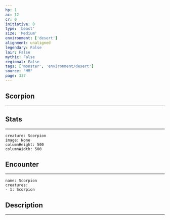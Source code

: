```yaml
---
hp: 1
ac: 12
cr: 0
initiative: 0
type: 'beast'    
size: 'Medium'
environment: ['desert']
alignment: unaligned
legendary: False
lair: False
mythic: False
regional: False
tags: ['monster', 'environment/desert']
source: "MM"
page: 337
---
```


## Scorpion
---



## Stats
---

```statblock
creature: Scorpion
image: None
columnHeight: 500
columnWidth: 500
```

## Encounter
---

```encounter-table
name: Scorpion
creatures:
- 1: Scorpion
```

## Description
---




